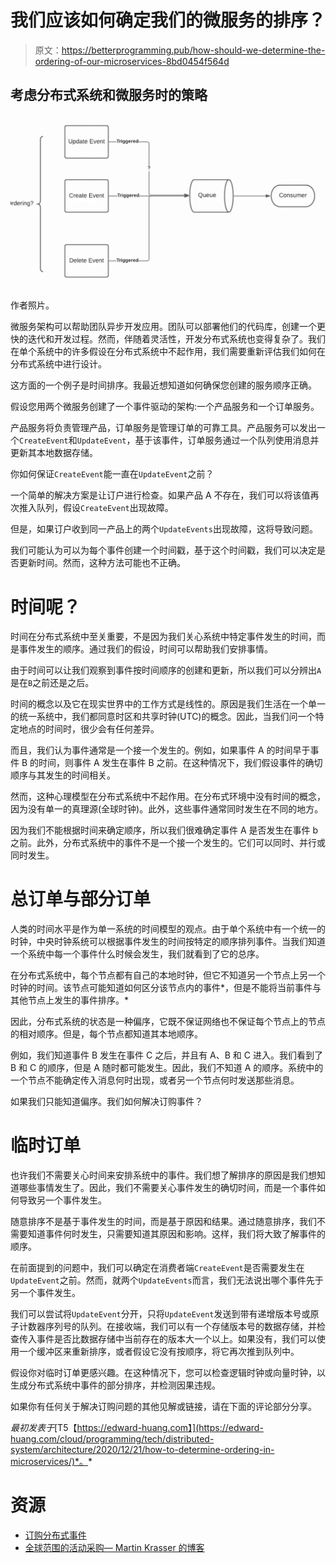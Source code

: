# 我们应该如何确定我们的微服务的排序？

> 原文：<https://betterprogramming.pub/how-should-we-determine-the-ordering-of-our-microservices-8bd0454f564d>

## 考虑分布式系统和微服务时的策略

![](img/e0a64df5590deae27c5e9d72da18868a.png)

作者照片。

微服务架构可以帮助团队异步开发应用。团队可以部署他们的代码库，创建一个更快的迭代和开发过程。然而，伴随着灵活性，开发分布式系统也变得复杂了。我们在单个系统中的许多假设在分布式系统中不起作用，我们需要重新评估我们如何在分布式系统中进行设计。

这方面的一个例子是时间排序。我最近想知道如何确保您创建的服务顺序正确。

假设您用两个微服务创建了一个事件驱动的架构:一个产品服务和一个订单服务。

产品服务将负责管理产品，订单服务是管理订单的可靠工具。产品服务可以发出一个`CreateEvent`和`UpdateEvent`，基于该事件，订单服务通过一个队列使用消息并更新其本地数据存储。

你如何保证`CreateEvent`能一直在`UpdateEvent`之前？

一个简单的解决方案是让订户进行检查。如果产品 A 不存在，我们可以将该值再次推入队列，假设`CreateEvent`出现故障。

但是，如果订户收到同一产品上的两个`UpdateEvents`出现故障，这将导致问题。

我们可能认为可以为每个事件创建一个时间戳，基于这个时间戳，我们可以决定是否更新时间。然而，这种方法可能也不正确。

# 时间呢？

时间在分布式系统中至关重要，不是因为我们关心系统中特定事件发生的时间，而是事件发生的顺序。通过我们的假设，时间可以帮助我们安排事情。

由于时间可以让我们观察到事件按时间顺序的创建和更新，所以我们可以分辨出`A`是在`B`之前还是之后。

时间的概念以及它在现实世界中的工作方式是线性的。原因是我们生活在一个单一的统一系统中，我们都同意时区和共享时钟(UTC)的概念。因此，当我们问一个特定地点的时间时，很少会有任何差异。

而且，我们认为事件通常是一个接一个发生的。例如，如果事件 A 的时间早于事件 B 的时间，则事件 A 发生在事件 B 之前。在这种情况下，我们假设事件的确切顺序与其发生的时间相关。

然而，这种心理模型在分布式系统中不起作用。在分布式环境中没有时间的概念，因为没有单一的真理源(全球时钟)。此外，这些事件通常同时发生在不同的地方。

因为我们不能根据时间来确定顺序，所以我们很难确定事件 A 是否发生在事件 b 之前。此外，分布式系统中的事件不是一个接一个发生的。它们可以同时、并行或同时发生。

# 总订单与部分订单

人类的时间水平是作为单一系统的时间模型的观点。由于单个系统中有一个统一的时钟，中央时钟系统可以根据事件发生的时间按特定的顺序排列事件。当我们知道一个系统中每一个事件什么时候会发生，我们就看到了它的总序。

在分布式系统中，每个节点都有自己的本地时钟，但它不知道另一个节点上另一个时钟的时间。该节点可能知道如何区分该节点内的事件*，但是不能将当前事件与其他节点上发生的事件排序。*

因此，分布式系统的状态是一种偏序，它既不保证网络也不保证每个节点上的节点的相对顺序。但是，每个节点都知道其本地顺序。

例如，我们知道事件 B 发生在事件 C 之后，并且有 A、B 和 C 进入。我们看到了 B 和 C 的顺序，但是 A 随时都可能发生。因此，我们不知道 A 的顺序。系统中的一个节点不能确定传入消息何时出现，或者另一个节点何时发送那些消息。

如果我们只能知道偏序。我们如何解决订购事件？

# 临时订单

也许我们不需要关心时间来安排系统中的事件。我们想了解排序的原因是我们想知道哪些事情发生了。因此，我们不需要关心事件发生的确切时间，而是一个事件如何导致另一个事件发生。

随意排序不是基于事件发生的时间，而是基于原因和结果。通过随意排序，我们不需要知道事件何时发生，只需要知道其原因和影响。这样，我们将大致了解事件的顺序。

在前面提到的问题中，我们可以确定在消费者端`CreateEvent`是否需要发生在`UpdateEvent`之前。然而，就两个`UpdateEvents`而言，我们无法说出哪个事件先于另一个事件发生。

我们可以尝试将`UpdateEvent`分开，只将`UpdateEvent`发送到带有递增版本号或原子计数器序列号的队列。在接收端，我们可以有一个存储版本号的数据存储，并检查传入事件是否比数据存储中当前存在的版本大一个以上。如果没有，我们可以使用一个缓冲区来重新排序，或者假设它没有按顺序，将它再次推到队列中。

假设你对临时订单更感兴趣。在这种情况下，您可以检查逻辑时钟或向量时钟，以生成分布式系统中事件的部分排序，并检测因果违规。

如果你有任何关于解决订购问题的其他见解或链接，请在下面的评论部分分享。

*最初发表于*[T5【https://edward-huang.com】](https://edward-huang.com/cloud/programming/tech/distributed-system/architecture/2020/12/21/how-to-determine-ordering-in-microservices/)*。*

# 资源

*   [订购分布式事件](https://medium.com/baseds/ordering-distributed-events-29c1dd9d1eff)
*   [全球范围的活动采购— Martin Krasser 的博客](https://krasserm.github.io/2015/01/13/event-sourcing-at-global-scale/)